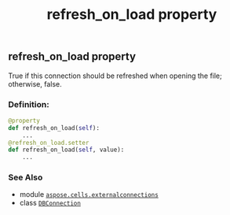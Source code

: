 ﻿---
title: refresh_on_load property
second_title: Aspose.Cells for Python via .NET API References
description: 
type: docs
weight: 260
url: /aspose.cells.externalconnections/dbconnection/refresh_on_load/
is_root: false
---

## refresh_on_load property


True if this connection should be refreshed when opening the file; otherwise, false.
### Definition:
```python
@property
def refresh_on_load(self):
    ...
@refresh_on_load.setter
def refresh_on_load(self, value):
    ...
```

### See Also
* module [`aspose.cells.externalconnections`](../../)
* class [`DBConnection`](/cells/python-net/aspose.cells.externalconnections/dbconnection)
